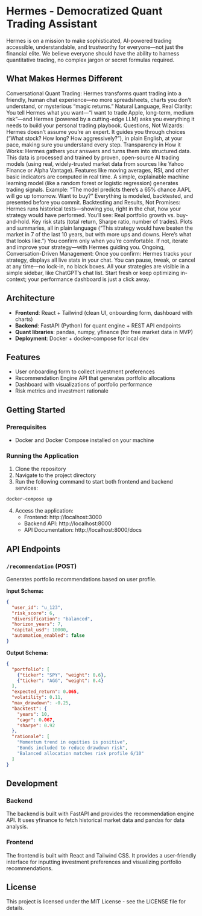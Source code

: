 # Hermes - Democratized Quant Trading Assistant

Hermes is on a mission to make sophisticated, AI-powered trading accessible, understandable, and trustworthy for everyone—not just the financial elite. We believe everyone should have the ability to harness quantitative trading, no complex jargon or secret formulas required.

## What Makes Hermes Different
Conversational Quant Trading:
Hermes transforms quant trading into a friendly, human chat experience—no more spreadsheets, charts you don’t understand, or mysterious “magic returns.”
Natural Language, Real Clarity:
   You tell Hermes what you want—“I want to trade Apple, long-term, medium risk”—and Hermes (powered by a cutting-edge LLM) asks you everything it needs to build your personal trading playbook.
Questions, Not Wizards:
   Hermes doesn’t assume you’re an expert. It guides you through choices (“What stock? How long? How aggressively?”), in plain English, at your pace, making sure you understand every step.
Transparency in How it Works:
   Hermes gathers your answers and turns them into structured data. This data is processed and trained by proven, open-source AI trading models (using real, widely-trusted market data from sources like Yahoo Finance or Alpha    Vantage).
   Features like moving averages, RSI, and other basic indicators are computed in real time.
   A simple, explainable machine learning model (like a random forest or logistic regression) generates trading signals.
Example: “The model predicts there’s a 65% chance AAPL will go up tomorrow. Want to buy?”
Everything is modeled, backtested, and presented before you commit.
Backtesting and Results, Not Promises:
Hermes runs historical tests—showing you, right in the chat, how your strategy would have performed. You’ll see:
Real portfolio growth vs. buy-and-hold.
Key risk stats (total return, Sharpe ratio, number of trades).
Plots and summaries, all in plain language (“This strategy would have beaten the market in 7 of the last 10 years, but with more ups and downs. Here’s what that looks like.”)
You confirm only when you’re comfortable. If not, iterate and improve your strategy—with Hermes guiding you.
Ongoing, Conversation-Driven Management:
Once you confirm:
Hermes tracks your strategy, displays all live stats in your chat.
You can pause, tweak, or cancel at any time—no lock-in, no black boxes.
All your strategies are visible in a simple sidebar, like ChatGPT’s chat list. Start fresh or keep optimizing in-context; your performance dashboard is just a click away.


## Architecture

- **Frontend**: React + Tailwind (clean UI, onboarding form, dashboard with charts)
- **Backend**: FastAPI (Python) for quant engine + REST API endpoints
- **Quant libraries**: pandas, numpy, yfinance (for free market data in MVP)
- **Deployment**: Docker + docker-compose for local dev

## Features

- User onboarding form to collect investment preferences
- Recommendation Engine API that generates portfolio allocations
- Dashboard with visualizations of portfolio performance
- Risk metrics and investment rationale

## Getting Started

### Prerequisites

- Docker and Docker Compose installed on your machine

### Running the Application

1. Clone the repository
2. Navigate to the project directory
3. Run the following command to start both frontend and backend services:

```bash
docker-compose up
```

4. Access the application:
   - Frontend: http://localhost:3000
   - Backend API: http://localhost:8000
   - API Documentation: http://localhost:8000/docs

## API Endpoints

### `/recommendation` (POST)

Generates portfolio recommendations based on user profile.

**Input Schema:**
```json
{
  "user_id": "u_123",
  "risk_score": 6,
  "diversification": "balanced",
  "horizon_years": 7,
  "capital_usd": 10000,
  "automation_enabled": false
}
```

**Output Schema:**
```json
{
  "portfolio": [
    {"ticker": "SPY", "weight": 0.6},
    {"ticker": "AGG", "weight": 0.4}
  ],
  "expected_return": 0.065,
  "volatility": 0.11,
  "max_drawdown": -0.25,
  "backtest": {
    "years": 10,
    "cagr": 0.067,
    "sharpe": 0.92
  },
  "rationale": [
    "Momentum trend in equities is positive",
    "Bonds included to reduce drawdown risk",
    "Balanced allocation matches risk profile 6/10"
  ]
}
```

## Development

### Backend

The backend is built with FastAPI and provides the recommendation engine API. It uses yfinance to fetch historical market data and pandas for data analysis.

### Frontend

The frontend is built with React and Tailwind CSS. It provides a user-friendly interface for inputting investment preferences and visualizing portfolio recommendations.

## License

This project is licensed under the MIT License - see the LICENSE file for details.
